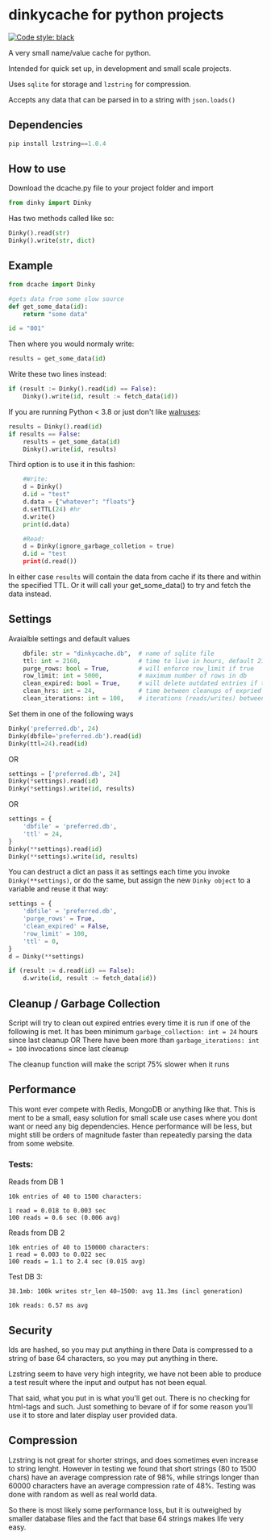 # dinkycache for python projects
[![Code style: black](https://img.shields.io/badge/code%20style-black-000000.svg)](https://github.com/psf/black)

A very small name/value cache for python. 

Intended for quick set up, in development and small scale projects.

Uses `sqlite` for storage and `lzstring` for compression.

Accepts any data that can be parsed in to a string with `json.loads()`

## Dependencies
```python
pip install lzstring==1.0.4
```

## How to use
Download the dcache.py file to your project folder and import
```python
from dinky import Dinky
```

Has two methods called like so:
```python
Dinky().read(str)
Dinky().write(str, dict)
```

## Example
```python
from dcache import Dinky

#gets data from some slow source
def get_some_data(id):
    return "some data"

id = "001"

```
Then where you would normaly write:
```python
results = get_some_data(id)
```
Write these two lines instead:
```python
if (result := Dinky().read(id) == False):
    Dinky().write(id, result := fetch_data(id))
```
If you are running Python < 3.8 or just don't like [walruses](https://peps.python.org/pep-0572/):
```python
results = Dinky().read(id)
if results == False:
    results = get_some_data(id)
    Dinky().write(id, results)
```
Third option is to use it in this fashion:

```python
    #Write:
    d = Dinky()
    d.id = "test"
    d.data = {"whatever": "floats"}
    d.setTTL(24) #hr
    d.write()
    print(d.data)

    #Read:
    d = Dinky(ignore_garbage_colletion = true)
    d.id = "test
    print(d.read())
```

In either case `results` will contain the data from cache if its there and within the specified TTL. Or it will call your get_some_data() to try and fetch the data instead.

## Settings

Avaialble settings and default values
```python
    dbfile: str = "dinkycache.db",  # name of sqlite file
    ttl: int = 2160,                # time to live in hours, default 2160 = 90 days, 0 = no expiry
    purge_rows: bool = True,        # will enforce row_limit if true
    row_limit: int = 5000,          # maximum number of rows in db
    clean_expired: bool = True,     # will delete outdated entries if true
    clean_hrs: int = 24,            # time between cleanups of expried entries
    clean_iterations: int = 100,    # iterations (reads/writes) between cleanups
```

Set them in one of the following ways
```python
Dinky('preferred.db', 24)
Dinky(dbfile='preferred.db').read(id)
Dinky(ttl=24).read(id)
```
OR
```python
settings = ['preferred.db', 24]
Dinky(*settings).read(id)
Dinky(*settings).write(id, results)
```
OR
```python
settings = {
    'dbfile' = 'preferred.db',
    'ttl' = 24,
}
Dinky(**settings).read(id)
Dinky(**settings).write(id, results)

```

You can destruct a dict an pass it as settings each time you invoke `Dinky(**settings)`,
or do the same, but assign the new `Dinky object` to a variable and reuse it that way:

```python
settings = {
    'dbfile' = 'preferred.db',
    'purge_rows' = True,
    'clean_expired' = False,
    'row_limit' = 100,
    'ttl' = 0,
}
d = Dinky(**settings)

if (result := d.read(id) == False):
    d.write(id, result := fetch_data(id))

```

## Cleanup / Garbage Collection
Script will try to clean out expired entries every time it is run if one of the following is met.
It has been minimum `garbage_collection: int = 24` hours since last cleanup
OR
There have been more than `garbage_iterations: int = 100` invocations since last cleanup

The cleanup function will make the script 75% slower when it runs

## Performance

This wont ever compete with Redis, MongoDB or anything like that. This is ment to be a small, easy solution for small scale use cases where you dont want or need any big dependencies. Hence performance will be less, but might still be orders of magnitude faster than repeatedly parsing the data from some website.

### Tests:

Reads from DB 1
```
10k entries of 40 to 1500 characters:

1 read = 0.018 to 0.003 sec
100 reads = 0.6 sec (0.006 avg)
```

Reads from DB 2
```
10k entries of 40 to 150000 characters:
1 read = 0.003 to 0.022 sec
100 reads = 1.1 to 2.4 sec (0.015 avg)
```

Test DB 3:
```
38.1mb: 100k writes str_len 40~1500: avg 11.3ms (incl generation)

10k reads: 6.57 ms avg 
```


## Security
Ids are hashed, so you may put anything in there
Data is compressed to a string of base 64 characters, so you may put anything in there.

Lzstring seem to have very high integrity, we have not been able to produce a test result where the input and output has not been equal.

That said, what you put in is what you'll get out. There is no checking for html-tags and such. Just something to bevare of if for some reason you'll use it to store and later display user provided data.

## Compression
Lzstring is not great for shorter strings, and does sometimes even increase to string lenght. However in testing we found that short strings (80 to 1500 chars) have an average compression rate of 98%, while strings longer than 60000 characters have an average compression rate of 48%. Testing was done with random as well as real world data.

So there is most likely some performance loss, but it is outweighed by smaller database files and the fact that base 64 strings makes life very easy.
